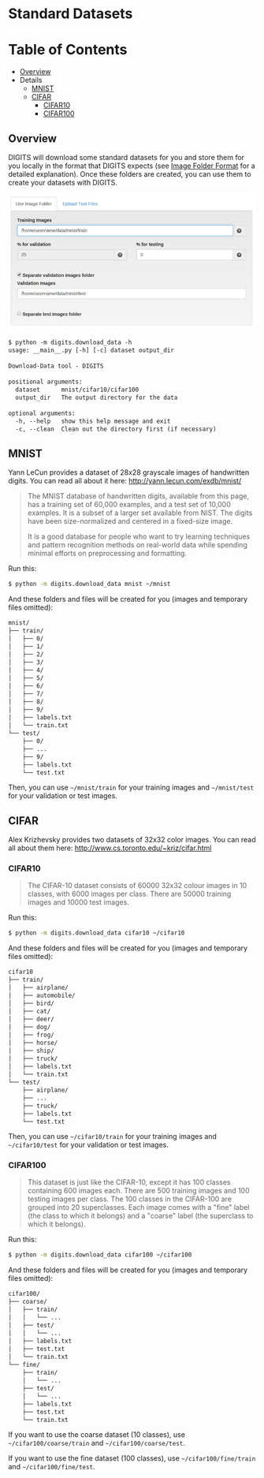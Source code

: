 # Standard Datasets

Table of Contents
=================
* [Overview](#overview)
* Details
  * [MNIST](#mnist)
  * [CIFAR](#cifar)
      * [CIFAR10](#cifar10)
      * [CIFAR100](#cifar100)

## Overview

DIGITS will download some standard datasets for you and store them for you locally in the format that DIGITS expects (see [Image Folder Format](ImageFolderFormat.md) for a detailed explanation). Once these folders are created, you can use them to create your datasets with DIGITS.

![HTML Form](images/standard-datasets/html-form.jpg)

```
$ python -m digits.download_data -h
usage: __main__.py [-h] [-c] dataset output_dir

Download-Data tool - DIGITS

positional arguments:
  dataset      mnist/cifar10/cifar100
  output_dir   The output directory for the data

optional arguments:
  -h, --help   show this help message and exit
  -c, --clean  Clean out the directory first (if necessary)
```

## MNIST

Yann LeCun provides a dataset of 28x28 grayscale images of handwritten digits. You can read all about it here:
http://yann.lecun.com/exdb/mnist/

> The MNIST database of handwritten digits, available from this page, has a training set of 60,000 examples, and a test set of 10,000 examples. It is a subset of a larger set available from NIST. The digits have been size-normalized and centered in a fixed-size image.
>
> It is a good database for people who want to try learning techniques and pattern recognition methods on real-world data while spending minimal efforts on preprocessing and formatting.

Run this:
```sh
$ python -m digits.download_data mnist ~/mnist
```

And these folders and files will be created for you (images and temporary files omitted):
```
mnist/
├── train/
│   ├── 0/
│   ├── 1/
│   ├── 2/
│   ├── 3/
│   ├── 4/
│   ├── 5/
│   ├── 6/
│   ├── 7/
│   ├── 8/
│   ├── 9/
│   ├── labels.txt
│   └── train.txt
└── test/
    ├── 0/
    ├── ...
    ├── 9/
    ├── labels.txt
    └── test.txt
```

Then, you can use `~/mnist/train` for your training images and `~/mnist/test` for your validation or test images.

## CIFAR

Alex Krizhevsky provides two datasets of 32x32 color images. You can read all about them here:
http://www.cs.toronto.edu/~kriz/cifar.html

### CIFAR10

> The CIFAR-10 dataset consists of 60000 32x32 colour images in 10 classes, with 6000 images per class. There are 50000 training images and 10000 test images.

Run this:
```sh
$ python -m digits.download_data cifar10 ~/cifar10
```
And these folders and files will be created for you (images and temporary files omitted):
```
cifar10
├── train/
│   ├── airplane/
│   ├── automobile/
│   ├── bird/
│   ├── cat/
│   ├── deer/
│   ├── dog/
│   ├── frog/
│   ├── horse/
│   ├── ship/
│   ├── truck/
│   ├── labels.txt
│   └── train.txt
└── test/
    ├── airplane/
    ├── ...
    ├── truck/
    ├── labels.txt
    └── test.txt
```

Then, you can use `~/cifar10/train` for your training images and `~/cifar10/test` for your validation or test images.

### CIFAR100

> This dataset is just like the CIFAR-10, except it has 100 classes containing 600 images each. There are 500 training images and 100 testing images per class. The 100 classes in the CIFAR-100 are grouped into 20 superclasses. Each image comes with a "fine" label (the class to which it belongs) and a "coarse" label (the superclass to which it belongs).

Run this:
```sh
$ python -m digits.download_data cifar100 ~/cifar100
```
And these folders and files will be created for you (images and temporary files omitted):
```
cifar100/
├── coarse/
│   ├── train/
│   │   └── ...
│   ├── test/
│   │   └── ...
│   ├── labels.txt
│   ├── test.txt
│   └── train.txt
└── fine/
    ├── train/
    │   └── ...
    ├── test/
    │   └── ...
    ├── labels.txt
    ├── test.txt
    └── train.txt
```

If you want to use the coarse dataset (10 classes), use `~/cifar100/coarse/train` and `~/cifar100/coarse/test`.

If you want to use the fine dataset (100 classes), use `~/cifar100/fine/train` and `~/cifar100/fine/test`.
